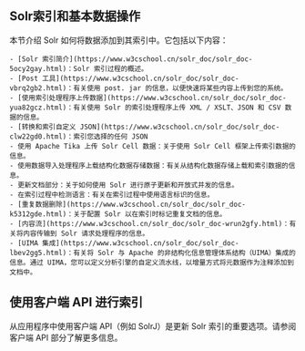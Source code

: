 ## Solr索引和基本数据操作 
<div class="content-intro view-box ">本节介绍 Solr 如何将数据添加到其索引中。它包括以下内容：  
  

    - [Solr 索引简介](https://www.w3cschool.cn/solr_doc/solr_doc-5ocy2gay.html)：Solr 索引过程的概述。
    - [Post 工具](https://www.w3cschool.cn/solr_doc/solr_doc-vbrq2gb2.html)：有关使用 post. jar 的信息，以便快速将某些内容上传到您的系统。
    - [使用索引处理程序上传数据](https://www.w3cschool.cn/solr_doc/solr_doc-yua82gcz.html)：有关使用 Solr 的索引处理程序上传 XML / XSLT、JSON 和 CSV 数据的信息。
    - [转换和索引自定义 JSON](https://www.w3cschool.cn/solr_doc/solr_doc-clw22gd0.html)：索引您选择的任何 JSON
    - 使用 Apache Tika 上传 Solr Cell 数据：关于使用 Solr Cell 框架上传索引数据的信息。
    - 使用数据导入处理程序上载结构化数据存储数据：有关从结构化数据存储上载和索引数据的信息。
    - 更新文档部分：关于如何使用 Solr 进行原子更新和开放式并发的信息。
    - 在索引过程中检测语言：有关在索引过程中使用语言标识的信息。
    - [重复数据删除](https://www.w3cschool.cn/solr_doc/solr_doc-k5312gde.html)：关于配置 Solr 以在索引时标记重复文档的信息。
    - [内容流](https://www.w3cschool.cn/solr_doc/solr_doc-wrun2gfy.html)：有关将内容传输到 Solr 请求处理程序的信息。
    - [UIMA 集成](https://www.w3cschool.cn/solr_doc/solr_doc-lbev2gg5.html)：有关将 Solr 与 Apache 的非结构化信息管理体系结构（UIMA）集成的信息。通过 UIMA，您可以定义分析引擎的自定义流水线，以增量方式将元数据作为注释添加到文档中。

## 使用客户端 API 进行索引

从应用程序中使用客户端 API（例如 SolrJ）是更新 Solr 索引的重要选项。请参阅客户端 API 部分了解更多信息。  
